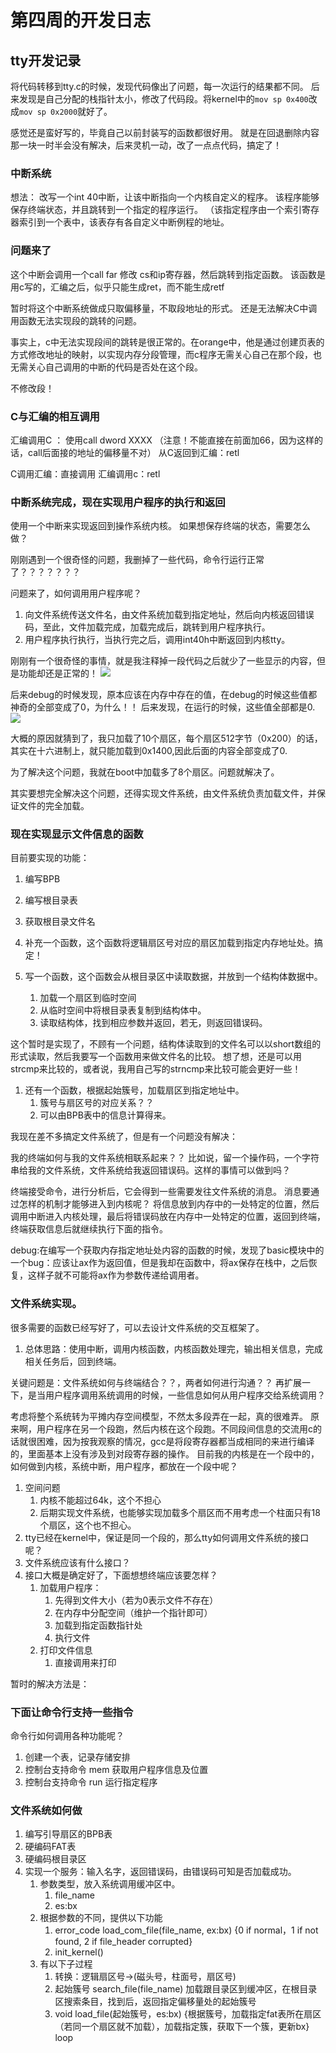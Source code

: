 # 第四周的开发日志



## tty开发记录

将代码转移到tty.c的时候，发现代码像出了问题，每一次运行的结果都不同。
后来发现是自己分配的栈指针太小，修改了代码段。将kernel中的`mov sp 0x400`改成`mov sp 0x2000`就好了。

感觉还是蛮好写的，毕竟自己以前封装写的函数都很好用。
就是在回退删除内容那一块一时半会没有解决，后来灵机一动，改了一点点代码，搞定了！


### 中断系统

想法：
改写一个int 40中断，让该中断指向一个内核自定义的程序。
该程序能够保存终端状态，并且跳转到一个指定的程序运行。
（该指定程序由一个索引寄存器索引到一个表中，该表存有各自定义中断例程的地址。

### 问题来了

这个中断会调用一个call far 修改 cs和ip寄存器，然后跳转到指定函数。
该函数是用c写的，汇编之后，似乎只能生成ret，而不能生成retf

暂时将这个中断系统做成只取偏移量，不取段地址的形式。
还是无法解决C中调用函数无法实现段的跳转的问题。

事实上，c中无法实现段间的跳转是很正常的。在orange中，他是通过创建页表的方式修改地址的映射，以实现内存分段管理，而c程序无需关心自己在那个段，也无需关心自己调用的中断的代码是否处在这个段。

不修改段！

### C与汇编的相互调用

汇编调用C ： 使用call dword XXXX
（注意！不能直接在前面加66，因为这样的话，call后面接的地址的偏移量不对）
从C返回到汇编：retl

C调用汇编：直接调用
汇编调用c：retl

### 中断系统完成，现在实现用户程序的执行和返回

使用一个中断来实现返回到操作系统内核。
如果想保存终端的状态，需要怎么做？ 

刚刚遇到一个很奇怪的问题，我删掉了一些代码，命令行运行正常了？？？？？？？

问题来了，如何调用用户程序呢？
1. 向文件系统传送文件名，由文件系统加载到指定地址，然后向内核返回错误码，至此，文件加载完成，加载完成后，跳转到用户程序执行。
1. 用户程序执行执行，当执行完之后，调用int40h中断返回到内核tty。

刚刚有一个很奇怪的事情，就是我注释掉一段代码之后就少了一些显示的内容，但是功能却还是正常的！
![](https://i.loli.net/2018/03/31/5abf256f1536e.png)

后来debug的时候发现，原本应该在内存中存在的值，在debug的时候这些值都神奇的全部变成了0，为什么！！
后来发现，在运行的时候，这些值全部都是0.
![](https://i.loli.net/2018/03/31/5abf25fb40942.png)

大概的原因就猜到了，我只加载了10个扇区，每个扇区512字节（0x200）的话，其实在十六进制上，就只能加载到0x1400,因此后面的内容全部变成了0.

为了解决这个问题，我就在boot中加载多了8个扇区。问题就解决了。

其实要想完全解决这个问题，还得实现文件系统，由文件系统负责加载文件，并保证文件的完全加载。

### 现在实现显示文件信息的函数

目前要实现的功能：

1. 编写BPB
1. 编写根目录表
1. 获取根目录文件名

1. 补充一个函数，这个函数将逻辑扇区号对应的扇区加载到指定内存地址处。搞定！
1. 写一个函数，这个函数会从根目录区中读取数据，并放到一个结构体数据中。
    1. 加载一个扇区到临时空间
    1. 从临时空间中将根目录表复制到结构体中。
    1. 读取结构体，找到相应参数并返回，若无，则返回错误码。

这个暂时是实现了，不顾有一个问题，结构体读取到的文件名可以以short数组的形式读取，然后我要写一个函数用来做文件名的比较。
想了想，还是可以用strcmp来比较的，或者说，我用自己写的strncmp来比较可能会更好一些！

1. 还有一个函数，根据起始簇号，加载扇区到指定地址中。
    1. 簇号与扇区号的对应关系？？
    1. 可以由BPB表中的信息计算得来。

我现在差不多搞定文件系统了，但是有一个问题没有解决：

我的终端如何与我的文件系统相联系起来？？
比如说，留一个操作码，一个字符串给我的文件系统，文件系统给我返回错误码。这样的事情可以做到吗？

终端接受命令，进行分析后，它会得到一些需要发往文件系统的消息。
消息要通过怎样的机制才能够进入到内核呢？
将信息放到内存中的一处特定的位置，然后调用中断进入内核处理，最后将错误码放在内存中一处特定的位置，返回到终端，终端获取信息后就继续执行下面的指令。

debug:在编写一个获取内存指定地址处内容的函数的时候，发现了basic模块中的一个bug：应该让ax作为返回值，但是我却在函数中，将ax保存在栈中，之后恢复，这样子就不可能将ax作为参数传递给调用者。

### 文件系统实现。

很多需要的函数已经写好了，可以去设计文件系统的交互框架了。

1. 总体思路：使用中断，调用内核函数，内核函数处理完，输出相关信息，完成相关任务后，回到终端。

关键问题是：文件系统如何与终端结合？？，两者如何进行沟通？？
再扩展一下，是当用户程序调用系统调用的时候，一些信息如何从用户程序交给系统调用？

考虑将整个系统转为平摊内存空间模型，不然太多段弄在一起，真的很难弄。
原来啊，用户程序在另一个段跑，然后内核在这个段跑。不同段间信息的交流用c的话就很困难，因为按我观察的情况，gcc是将段寄存器都当成相同的来进行编译的，里面基本上没有涉及到对段寄存器的操作。
目前我的内核是在一个段中的，如何做到内核，系统中断，用户程序，都放在一个段中呢？

1. 空间问题
    1. 内核不能超过64k，这个不担心
    1. 后期实现文件系统，也能够实现加载多个扇区而不用考虑一个柱面只有18个扇区，这个也不担心。
1. tty已经在kernel中，保证是同一个段的，那么tty如何调用文件系统的接口呢？
1. 文件系统应该有什么接口？
1. 接口大概是确定好了，下面想想终端应该要怎样？
    1. 加载用户程序：
        1. 先得到文件大小（若为0表示文件不存在）
        1. 在内存中分配空间（维护一个指针即可）
        1. 加载到指定函数指针处
        1. 执行文件
    1. 打印文件信息
        1. 直接调用来打印

暂时的解决方法是：


### 下面让命令行支持一些指令

命令行如何调用各种功能呢？

1. 创建一个表，记录存储安排
1. 控制台支持命令 mem 获取用户程序信息及位置
1. 控制台支持命令 run 运行指定程序



### 文件系统如何做

1. 编写引导扇区的BPB表
1. 硬编码FAT表
1. 硬编码根目录区
1. 实现一个服务：输入名字，返回错误码，由错误码可知是否加载成功。
    1. 参数类型，放入系统调用缓冲区中。
        1. file_name
        1. es:bx
    1. 根据参数的不同，提供以下功能
        1. error_code load_com_file(file_name, ex:bx) {0 if normal，1 if not found, 2 if file_header corrupted}
        1. init_kernel()
    1. 有以下子过程
        1. 转换：逻辑扇区号->(磁头号，柱面号，扇区号)
        1. 起始簇号 search_file(file_name)  加载跟目录区到缓冲区，在根目录区搜索条目，找到后，返回指定偏移量处的起始簇号
        1. void load_file(起始簇号，es:bx)  {根据簇号，加载指定fat表所在扇区（若同一个扇区就不加载），加载指定簇，获取下一个簇，更新bx} loop

